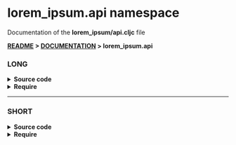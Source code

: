 
# <strong>lorem_ipsum.api</strong> namespace
<p>Documentation of the <strong>lorem_ipsum/api.cljc</strong> file</p>

<strong>[README](../../../README.md) > <strong>[DOCUMENTATION](../../COVER.md) > lorem_ipsum.api</strong>



### LONG

<details>
<summary>Source code</summary>

```

```

</details>

<details>
<summary>Require</summary>

```
(ns my-namespace (:require [lorem_ipsum.api :as lorem_ipsum :refer [LONG]]))

(lorem_ipsum/LONG)
(LONG)
```

</details>

---

### SHORT

<details>
<summary>Source code</summary>

```

```

</details>

<details>
<summary>Require</summary>

```
(ns my-namespace (:require [lorem_ipsum.api :as lorem_ipsum :refer [SHORT]]))

(lorem_ipsum/SHORT)
(SHORT)
```

</details>
